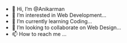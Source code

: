 - 👋 Hi, I’m @Anikarman
- 👀 I’m interested in Web Development...
- 🌱 I’m currently learning Coding...
- 💞️ I’m looking to collaborate on Web Design...
- 📫 How to reach me ...

<!---
Anikarman/Anikarman is a ✨ special ✨ repository because its `README.md` (this file) appears on your GitHub profile.
You can click the Preview link to take a look at your changes.
--->
